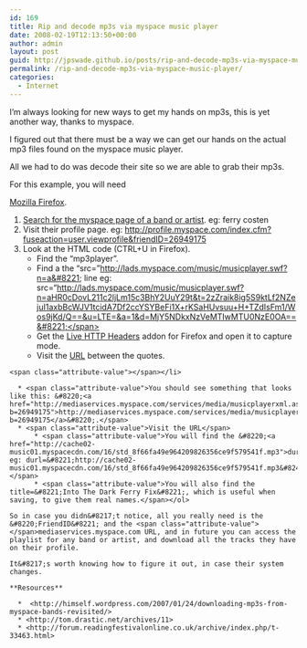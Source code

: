 ```yaml
---
id: 169
title: Rip and decode mp3s via myspace music player
date: 2008-02-19T12:13:50+00:00
author: admin
layout: post
guid: http://jpswade.github.io/posts/rip-and-decode-mp3s-via-myspace-music-player
permalink: /rip-and-decode-mp3s-via-myspace-music-player/
categories:
  - Internet
---
```

<p class="lead">
  I&#8217;m always looking for new ways to get my hands on mp3s, this is yet another way, thanks to myspace.
</p>

I figured out that there must be a way we can get our hands on the actual mp3 files found on the myspace music player.

All we had to do was decode their site so we are able to grab their mp3s.

<!--more-->For this example, you will need 

[Mozilla Firefox](http://www.getfirefox.com/).

  1. [Search for the myspace page of a band or artist](http://searchresults.myspace.com/index.cfm?fuseaction=music.search&searchtarget=tmusic&search_term=0&searchBoxID=HeaderWebResults&keywords=ferry%20corsten). eg: ferry costen
  2. Visit their profile page. eg: http://profile.myspace.com/index.cfm?fuseaction=user.viewprofile&friendID=26949175
  3. Look at the HTML code (CTRL+U in Firefox). 
      * Find the &#8220;mp3player&#8221;.
      * Find a the &#8220;src=&#8221;http://lads.myspace.com/music/musicplayer.swf?n=a&#8221; line eg: <span class="attribute-name">src</span>=<span class="attribute-value">&#8220;http://lads.myspace.com/music/musicplayer.swf?n=aHR0cDovL211c2ljLm15c3BhY2UuY29t&t=2zZraik8ig5S9ktLf2NZejuI1axbBcWJV1tcidA7Df2ccYSYBeFi1X+rKSaHUvsuu+H+TZdIsFm1/Wos9jKd/Q==&u=LTE=&a=1&d=MjY5NDkxNzVeMTIwMTU0NzE0OA==&#8221;</span>
      * <span class="attribute-value">Get the <a href="http://livehttpheaders.mozdev.org/">Live HTTP Headers</a> addon for Firefox and open it to capture mode.<br /> </span>
      * <span class="attribute-value">Visit the <a href="http://lads.myspace.com/music/musicplayer.swf?n=aHR0cDovL211c2ljLm15c3BhY2UuY29t&t=2zZraik8ig5S9ktLf2NZejuI1axbBcWJV1tcidA7Df2ccYSYBeFi1X+rKSaHUvsuu+H+TZdIsFm1/Wos9jKd/Q==&u=LTE=&a=1&d=MjY5NDkxNzVeMTIwMTU0NzE0OA==">URL</a> between the quotes.</span>
    
    <span class="attribute-value"></span></li> 
    
      * <span class="attribute-value">You should see something that looks like this: &#8220;<a href="http://mediaservices.myspace.com/services/media/musicplayerxml.ashx?b=26949175">http://mediaservices.myspace.com/services/media/musicplayerxml.ashx?b=26949175</a>&#8220;.</span>
      * <span class="attribute-value">Visit the URL</span> 
          * <span class="attribute-value">You will find the &#8220;<a href="http://cache02-music01.myspacecdn.com/16/std_8f66fa49e964209826356ce9f579541f.mp3">durl</a>&#8221; eg: durl=&#8221;http://cache02-music01.myspacecdn.com/16/std_8f66fa49e964209826356ce9f579541f.mp3&#8243;.</span>
          * <span class="attribute-value">You will also find the title=&#8221;Into The Dark Ferry Fix&#8221;, which is useful when saving, to give them real names.</span></ol> 
    
    So in case you didn&#8217;t notice, all you really need is the &#8220;FriendID&#8221; and the <span class="attribute-value"></span>mediaservices.myspace.com URL, and in future you can access the playlist for any band or artist, and download all the tracks they have on their profile.
    
    It&#8217;s worth knowing how to figure it out, in case their system changes.
    
    **Resources** 
    
      *  <http://himself.wordpress.com/2007/01/24/downloading-mp3s-from-myspace-bands-revisited/>
      * <http://tom.drastic.net/archives/11>
      * <http://forum.readingfestivalonline.co.uk/archive/index.php/t-33463.html>